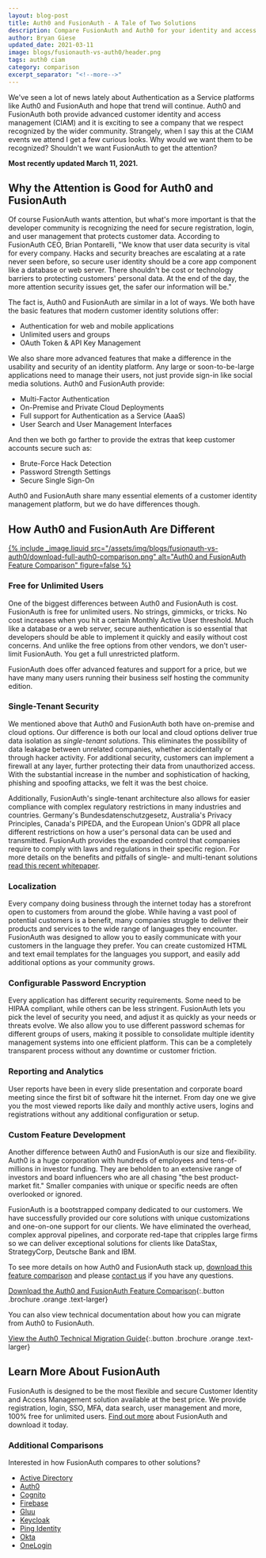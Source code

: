 ```yaml
---
layout: blog-post
title: Auth0 and FusionAuth - A Tale of Two Solutions
description: Compare FusionAuth and Auth0 for your identity and access management solution.
author: Bryan Giese
updated_date: 2021-03-11
image: blogs/fusionauth-vs-auth0/header.png
tags: auth0 ciam
category: comparison
excerpt_separator: "<!--more-->"
---
```


We've seen a lot of news lately about Authentication as a Service platforms like Auth0 and FusionAuth and hope that trend will continue. Auth0 and FusionAuth both provide advanced customer identity and access management (CIAM) and it is exciting to see a company that we respect recognized by the wider community. Strangely, when I say this at the CIAM events we attend I get a few curious looks. Why would we want them to be recognized? Shouldn't we want FusionAuth to get the attention?

<!--more-->

**Most recently updated March 11, 2021.**

## Why the Attention is Good for Auth0 and FusionAuth

Of course FusionAuth wants attention, but what's more important is that the developer community is recognizing the need for secure registration, login, and user management that protects customer data. According to FusionAuth CEO, Brian Pontarelli, "We know that user data security is vital for every company. Hacks and security breaches are escalating at a rate never seen before, so secure user identity should be a core app component like a database or web server. There shouldn't be cost or technology barriers to protecting customers' personal data. At the end of the day, the more attention security issues get, the safer our information will be."

The fact is, Auth0 and FusionAuth are similar in a lot of ways. We both have the basic features that modern customer identity solutions offer:
* Authentication for web and mobile applications
* Unlimited users and groups
* OAuth Token & API Key Management

We also share more advanced features that make a difference in the usability and security of an identity platform. Any large or soon-to-be-large applications need to manage their users, not just provide sign-in like social media solutions. Auth0 and FusionAuth provide:
* Multi-Factor Authentication
* On-Premise and Private Cloud Deployments
* Full support for Authentication as a Service (AaaS)
* User Search and User Management Interfaces

And then we both go farther to provide the extras that keep customer accounts secure such as:
* Brute-Force Hack Detection
* Password Strength Settings
* Secure Single Sign-On

Auth0 and FusionAuth share many essential elements of a customer identity management platform, but we do have differences though.

## How Auth0 and FusionAuth Are Different

[{% include _image.liquid src="/assets/img/blogs/fusionauth-vs-auth0/download-full-auth0-comparison.png" alt="Auth0 and FusionAuth Feature Comparison" figure=false %}](/resources/fusionauth-vs-auth0.pdf "Download the Auth0 and FusionAuth Feature Comparison")

### Free for Unlimited Users
One of the biggest differences between Auth0 and FusionAuth is cost. FusionAuth is free for unlimited users. No strings, gimmicks, or tricks. No cost increases when you hit a certain Monthly Active User threshold. Much like a database or a web server, secure authentication is so essential that developers should be able to implement it quickly and easily without cost concerns. And unlike the free options from other vendors, we don't user-limit FusionAuth. You get a full unrestricted platform. 

FusionAuth does offer advanced features and support for a price, but we have many many users running their business self hosting the community edition.

### Single-Tenant Security
We mentioned above that Auth0 and FusionAuth both have on-premise and cloud options. Our difference is both our local and cloud options deliver true data isolation as *single-tenant solutions*. This eliminates the possibility of data leakage between unrelated companies, whether accidentally or through hacker activity. For additional security, customers can implement a firewall at any layer, further protecting their data from unauthorized access. With the substantial increase in the number and sophistication of hacking, phishing and spoofing attacks, we felt it was the best choice. 

Additionally, FusionAuth's single-tenant architecture also allows for easier compliance with complex regulatory restrictions in many industries and countries. Germany's Bundesdatenschutzgesetz, Australia's Privacy Principles, Canada's PIPEDA, and the European Union's GDPR all place different restrictions on how a user's personal data can be used and transmitted. FusionAuth provides the expanded control that companies require to comply with laws and regulations in their specific region. For more details on the benefits and pitfalls of single- and multi-tenant solutions [read this recent whitepaper](/learn/expert-advice/identity-basics/multi-tenancy-vs-single-tenant-idaas-solutions "Single- vs. Multi-Tenant Paper").

### Localization
Every company doing business through the internet today has a storefront open to customers from around the globe. While having a vast pool of potential customers is a benefit, many companies struggle to deliver their products and services to the wide range of languages they encounter. FusionAuth was designed to allow you to easily communicate with your customers in the language they prefer. You can create customized HTML and text email templates for the languages you support, and easily add additional options as your community grows.

### Configurable Password Encryption
Every application has different security requirements. Some need to be HIPAA compliant, while others can be less stringent. FusionAuth lets you pick the level of security you need, and adjust it as quickly as your needs or threats evolve. We also allow you to use different password schemas for different groups of users, making it possible to consolidate multiple identity management systems into one efficient platform. This can be a completely transparent process without any downtime or customer friction.

### Reporting and Analytics
User reports have been in every slide presentation and corporate board meeting since the first bit of software hit the internet. From day one we give you the most viewed reports like daily and monthly active users, logins and registrations without any additional configuration or setup.

### Custom Feature Development
Another difference between Auth0 and FusionAuth is our size and flexibility. Auth0 is a huge corporation with hundreds of employees and tens-of-millions in investor funding. They are beholden to an extensive range of investors and board influencers who are all chasing "the best product-market fit." Smaller companies with unique or specific needs are often overlooked or ignored.

FusionAuth is a bootstrapped company dedicated to our customers. We have successfully provided our core solutions with unique customizations and one-on-one support for our clients. We have eliminated the overhead, complex approval pipelines, and corporate red-tape that cripples large firms so we can deliver exceptional solutions for clients like DataStax, StrategyCorp, Deutsche Bank and IBM.

To see more details on how Auth0 and FusionAuth stack up, [download this feature comparison](/resources/fusionauth-vs-auth0.pdf "Auth0 and FusionAuth Feature Comparison") and please [contact us](/contact "Contact Us") if you have any questions.

[Download the Auth0 and FusionAuth Feature Comparison](/resources/fusionauth-vs-auth0.pdf "Auth0 and FusionAuth Feature Comparison"){:.button .brochure .orange .text-larger}

You can also view technical documentation about how you can migrate from Auth0 to FusionAuth.

[View the Auth0 Technical Migration Guide](/docs/v1/tech/migration-guide/auth0){:.button .brochure .orange .text-larger}

## Learn More About FusionAuth
FusionAuth is designed to be the most flexible and secure Customer Identity and Access Management solution available at the best price. We provide registration, login, SSO, MFA, data search, user management and more, 100% free for unlimited users. [Find out more](/ "FusionAuth Home") about FusionAuth and download it today.

### Additional Comparisons

Interested in how FusionAuth compares to other solutions?
- [Active Directory](/blog/2018/09/14/active-directory-and-fusionauth-ciam-comparison "Active Directory and FusionAuth")
- [Auth0](/blog/2018/10/19/auth0-and-fusionauth-a-tale-of-two-solutions "Auth0 and FusionAuth")
- [Cognito](/blog/2018/09/18/amazon-cognito-and-fusionauth-comparison "Amazon Cognito and FusionAuth")
- [Firebase](/blog/2018/10/02/firebase-and-fusionauth-ciam-comparison "Firebase and FusionAuth")
- [Gluu](/blog/2019/07/16/gluu-fusionauth-compare-identity-management-solutions "Gluu and FusionAuth")
- [Keycloak](/blog/2019/03/06/keycloak-fusionauth-comparison "Keycloak and FusionAuth")
- [Ping Identity](/blog/2018/10/08/quick-comparison-ping-identity-and-fusionauth "Ping Identity and FusionAuth")
- [Okta](/blog/2018/10/16/8-things-to-know-about-okta-and-fusionauth "Okta and FusionAuth")
- [OneLogin](/blog/2018/10/12/onelogin-and-fusionauth "OneLogin and FusionAuth")
